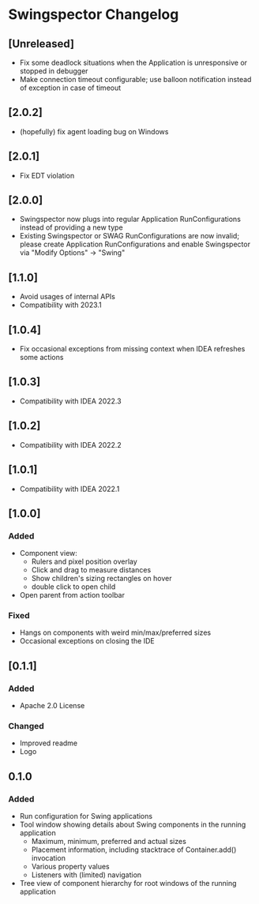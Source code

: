 <!-- Keep a Changelog guide -> https://keepachangelog.com -->

# Swingspector Changelog

## [Unreleased]
- Fix some deadlock situations when the Application is unresponsive or stopped in debugger
- Make connection timeout configurable; use balloon notification instead of exception in case of timeout

## [2.0.2]
- (hopefully) fix agent loading bug on Windows

## [2.0.1]
- Fix EDT violation

## [2.0.0]
- Swingspector now plugs into regular Application RunConfigurations instead of providing a new type
- Existing Swingspector or SWAG RunConfigurations are now invalid; please create Application RunConfigurations
  and enable Swingspector via "Modify Options" -> "Swing"

## [1.1.0]
- Avoid usages of internal APIs
- Compatibility with 2023.1

## [1.0.4]
- Fix occasional exceptions from missing context when IDEA refreshes some actions

## [1.0.3]
- Compatibility with IDEA 2022.3

## [1.0.2]
- Compatibility with IDEA 2022.2

## [1.0.1]
- Compatibility with IDEA 2022.1

## [1.0.0]
### Added
- Component view:
    - Rulers and pixel position overlay
    - Click and drag to measure distances
    - Show children's sizing rectangles on hover
    - double click to open child
- Open parent from action toolbar

### Fixed
- Hangs on components with weird min/max/preferred sizes
- Occasional exceptions on closing the IDE

## [0.1.1]
### Added
- Apache 2.0 License

### Changed
- Improved readme
- Logo

## 0.1.0
### Added
- Run configuration for Swing applications
- Tool window showing details about Swing components in the running application
    - Maximum, minimum, preferred and actual sizes
    - Placement information, including stacktrace of Container.add() invocation
    - Various property values
    - Listeners with (limited) navigation
- Tree view of component hierarchy for root windows of the running application